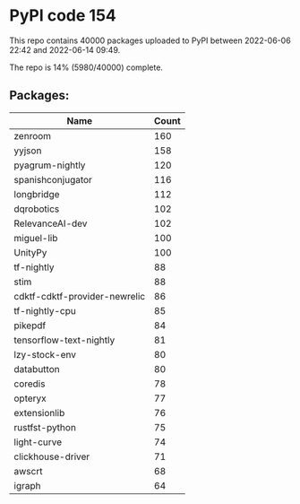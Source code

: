 # PyPI code 154

This repo contains 40000 packages uploaded to PyPI between 
2022-06-06 22:42 and 2022-06-14 09:49.

The repo is 14% (5980/40000) complete.

## Packages:

| Name  | Count |
| ----- | ----- |
| zenroom | 160 |
| yyjson | 158 |
| pyagrum-nightly | 120 |
| spanishconjugator | 116 |
| longbridge | 112 |
| dqrobotics | 102 |
| RelevanceAI-dev | 102 |
| miguel-lib | 100 |
| UnityPy | 100 |
| tf-nightly | 88 |
| stim | 88 |
| cdktf-cdktf-provider-newrelic | 86 |
| tf-nightly-cpu | 85 |
| pikepdf | 84 |
| tensorflow-text-nightly | 81 |
| lzy-stock-env | 80 |
| databutton | 80 |
| coredis | 78 |
| opteryx | 77 |
| extensionlib | 76 |
| rustfst-python | 75 |
| light-curve | 74 |
| clickhouse-driver | 71 |
| awscrt | 68 |
| igraph | 64 |


